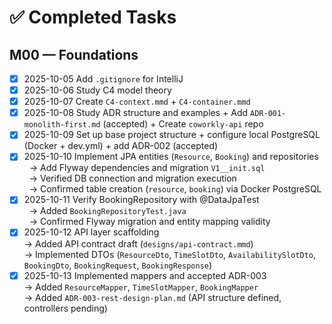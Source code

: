 #  ✅ Completed Tasks

## M00 — Foundations
- [x] 2025-10-05 Add `.gitignore` for IntelliJ
- [x] 2025-10-06 Study C4 model theory
- [x] 2025-10-07 Create `C4-context.mmd` + `C4-container.mmd`
- [x] 2025-10-08 Study ADR structure and examples + Add `ADR-001-monolith-first.md` (accepted) + Create `coworkly-api` repo
- [x] 2025-10-09 Set up base project structure + configure local PostgreSQL (Docker + dev.yml) + add ADR-002 (accepted)
- [x] 2025-10-10 Implement JPA entities (`Resource`, `Booking`) and repositories  
  &nbsp;&nbsp;→ Add Flyway dependencies and migration `V1__init.sql`  
  &nbsp;&nbsp;→ Verified DB connection and migration execution  
  &nbsp;&nbsp;→ Confirmed table creation (`resource`, `booking`) via Docker PostgreSQL
- [x] 2025-10-11 Verify BookingRepository with @DataJpaTest  
  &nbsp;&nbsp;→ Added `BookingRepositoryTest.java`  
  &nbsp;&nbsp;→ Confirmed Flyway migration and entity mapping validity
- [x] 2025-10-12 API layer scaffolding  
  → Added API contract draft (`designs/api-contract.mmd`)  
  → Implemented DTOs (`ResourceDto`, `TimeSlotDto`, `AvailabilitySlotDto`, `BookingDto`, `BookingRequest`, `BookingResponse`)  
- [x] 2025-10-13 Implemented mappers and accepted ADR-003  
  → Added `ResourceMapper`, `TimeSlotMapper`, `BookingMapper`  
  → Added `ADR-003-rest-design-plan.md` (API structure defined, controllers pending)
